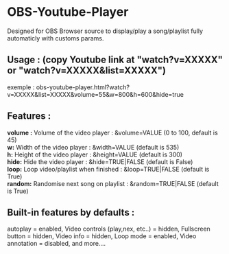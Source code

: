 # OBS-Youtube-Player
Designed for OBS Browser source to display/play a song/playlist fully automaticly with customs params.

## Usage : (copy Youtube link at "watch?v=XXXXX" or "watch?v=XXXXX&list=XXXXX")
exemple : obs-youtube-player.html?watch?v=XXXXX&list=XXXXX&volume=55&w=800&h=600&hide=true

## Features :
  **volume :** Volume of the video player : &volume=VALUE (0 to 100, default is 45)\
  **w:** Width of the video player : &width=VALUE (default is 535) \
  **h:** Height of the video player : &height=VALUE (default is 300)\
  **hide:** Hide the video player : &hide=TRUE|FALSE (default is False)\
  **loop:** Loop video/playlist when finished : &loop=TRUE|FALSE (default is True)\
  **random:** Randomise next song on playlist : &random=TRUE|FALSE (default is True)

## Built-in features by defaults :
  autoplay = enabled,
  Video controls (play,nex, etc..) = hidden,
  Fullscreen button = hidden,
  Video info = hidden,
  Loop mode = enabled,
  Video annotation = disabled,
  and more....
  
